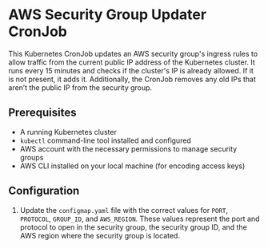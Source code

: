# AWS Security Group Updater CronJob

This Kubernetes CronJob updates an AWS security group's ingress rules to allow traffic from the current public IP address of the Kubernetes cluster. It runs every 15 minutes and checks if the cluster's IP is already allowed. If it is not present, it adds it. Additionally, the CronJob removes any old IPs that aren’t the public IP from the security group.

## Prerequisites

- A running Kubernetes cluster
- `kubectl` command-line tool installed and configured
- AWS account with the necessary permissions to manage security groups
- AWS CLI installed on your local machine (for encoding access keys)

## Configuration

1. Update the `configmap.yaml` file with the correct values for `PORT`, `PROTOCOL`, `GROUP_ID`, and `AWS_REGION`. These values represent the port and protocol to open in the security group, the security group ID, and the AWS region where the security group is located.
